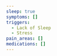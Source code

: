 ```yaml
---
sleep: true
symptoms: []
triggers:
  - Lack of Sleep
  - Stress
pain_areas: []
medications: []
---
```


<!-- @format -->
